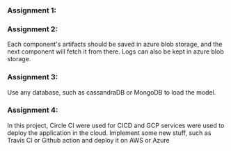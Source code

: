 ### Assignment 1:


### Assignment 2:

Each component's artifacts should be saved in azure blob storage, and the next component will fetch it from there. Logs can also be kept in azure blob storage.

### Assignment 3:

Use any database, such as cassandraDB or MongoDB to load the model.

### Assignment 4:

In this project, Circle CI were used for CICD and GCP services were used to deploy the application in the cloud. Implement some new stuff, such as Travis CI or Github action and deploy it on AWS or Azure